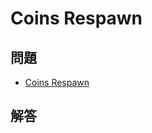 # Coins Respawn
## 問題
- [Coins Respawn](https://atcoder.jp/contests/abc137/tasks/abc137_e)
## 解答
```
```